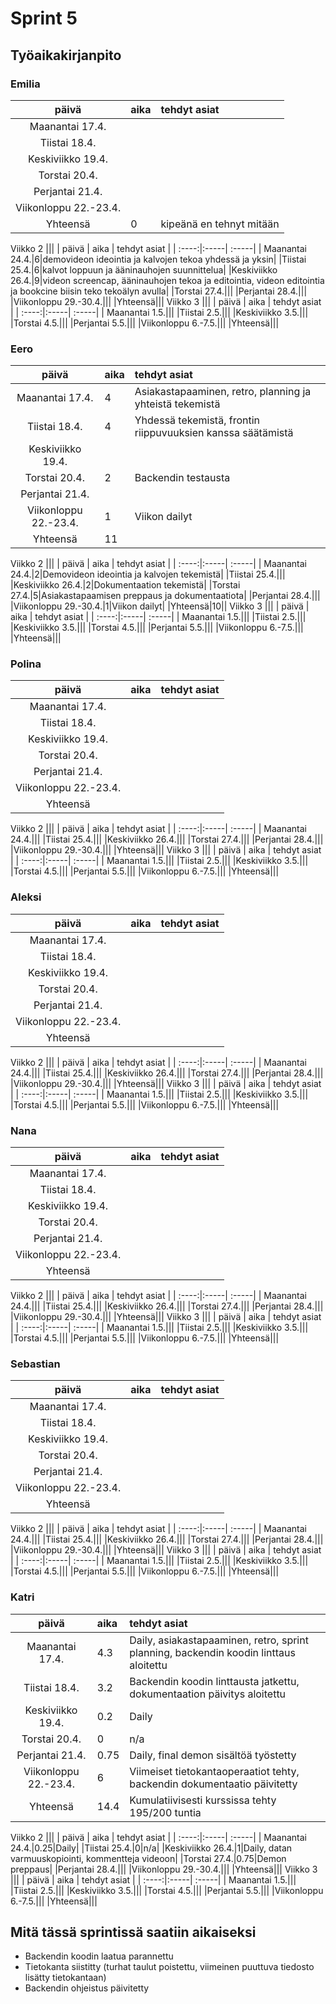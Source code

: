 # Sprint 5
## Työaikakirjanpito

### Emilia
| päivä | aika | tehdyt asiat  |
| :----:|:-----| :-----|
| Maanantai 17.4.|||
|Tiistai 18.4.|||
|Keskiviikko 19.4.|||
|Torstai 20.4.|||
|Perjantai 21.4.|||
|Viikonloppu 22.-23.4.|||
|Yhteensä|0|kipeänä en tehnyt mitään|
Viikko 2
|||
| päivä | aika | tehdyt asiat  |
| :----:|:-----| :-----|
| Maanantai 24.4.|6|demovideon ideointia ja kalvojen tekoa yhdessä ja yksin|
|Tiistai 25.4.|6|kalvot loppuun ja ääninauhojen suunnittelua|
|Keskiviikko 26.4.|9|videon screencap, ääninauhojen tekoa ja editointia, videon editointia ja bookcine biisin teko tekoälyn avulla|
|Torstai 27.4.|||
|Perjantai 28.4.|||
|Viikonloppu 29.-30.4.|||
|Yhteensä|||
Viikko 3
|||
| päivä | aika | tehdyt asiat  |
| :----:|:-----| :-----|
| Maanantai 1.5.|||
|Tiistai 2.5.|||
|Keskiviikko 3.5.|||
|Torstai 4.5.|||
|Perjantai 5.5.|||
|Viikonloppu 6.-7.5.|||
|Yhteensä|||

### Eero
| päivä | aika | tehdyt asiat  |
| :----:|:-----| :-----|
| Maanantai 17.4.|4|Asiakastapaaminen, retro, planning ja yhteistä tekemistä|
|Tiistai 18.4.|4|Yhdessä tekemistä, frontin riippuvuuksien kanssa säätämistä|
|Keskiviikko 19.4.|||
|Torstai 20.4.|2|Backendin testausta|
|Perjantai 21.4.|||
|Viikonloppu 22.-23.4.|1|Viikon dailyt|
|Yhteensä|11||
Viikko 2
|||
| päivä | aika | tehdyt asiat  |
| :----:|:-----| :-----|
| Maanantai 24.4.|2|Demovideon ideointia ja kalvojen tekemistä|
|Tiistai 25.4.|||
|Keskiviikko 26.4.|2|Dokumentaation tekemistä|
|Torstai 27.4.|5|Asiakastapaamisen preppaus ja dokumentaatiota|
|Perjantai 28.4.|||
|Viikonloppu 29.-30.4.|1|Viikon dailyt|
|Yhteensä|10||
Viikko 3
|||
| päivä | aika | tehdyt asiat  |
| :----:|:-----| :-----|
| Maanantai 1.5.|||
|Tiistai 2.5.|||
|Keskiviikko 3.5.|||
|Torstai 4.5.|||
|Perjantai 5.5.|||
|Viikonloppu 6.-7.5.|||
|Yhteensä|||

### Polina
| päivä | aika | tehdyt asiat  |
| :----:|:-----| :-----|
| Maanantai 17.4.|||
|Tiistai 18.4.|||
|Keskiviikko 19.4.|||
|Torstai 20.4.|||
|Perjantai 21.4.|||
|Viikonloppu 22.-23.4.|||
|Yhteensä|||
Viikko 2
|||
| päivä | aika | tehdyt asiat  |
| :----:|:-----| :-----|
| Maanantai 24.4.|||
|Tiistai 25.4.|||
|Keskiviikko 26.4.|||
|Torstai 27.4.|||
|Perjantai 28.4.|||
|Viikonloppu 29.-30.4.|||
|Yhteensä|||
Viikko 3
|||
| päivä | aika | tehdyt asiat  |
| :----:|:-----| :-----|
| Maanantai 1.5.|||
|Tiistai 2.5.|||
|Keskiviikko 3.5.|||
|Torstai 4.5.|||
|Perjantai 5.5.|||
|Viikonloppu 6.-7.5.|||
|Yhteensä|||

### Aleksi
| päivä | aika | tehdyt asiat  |
| :----:|:-----| :-----|
| Maanantai 17.4.|||
|Tiistai 18.4.|||
|Keskiviikko 19.4.|||
|Torstai 20.4.|||
|Perjantai 21.4.|||
|Viikonloppu 22.-23.4.|||
|Yhteensä|||
Viikko 2
|||
| päivä | aika | tehdyt asiat  |
| :----:|:-----| :-----|
| Maanantai 24.4.|||
|Tiistai 25.4.|||
|Keskiviikko 26.4.|||
|Torstai 27.4.|||
|Perjantai 28.4.|||
|Viikonloppu 29.-30.4.|||
|Yhteensä|||
Viikko 3
|||
| päivä | aika | tehdyt asiat  |
| :----:|:-----| :-----|
| Maanantai 1.5.|||
|Tiistai 2.5.|||
|Keskiviikko 3.5.|||
|Torstai 4.5.|||
|Perjantai 5.5.|||
|Viikonloppu 6.-7.5.|||
|Yhteensä|||

### Nana
| päivä | aika | tehdyt asiat  |
| :----:|:-----| :-----|
| Maanantai 17.4.|||
|Tiistai 18.4.|||
|Keskiviikko 19.4.|||
|Torstai 20.4.|||
|Perjantai 21.4.|||
|Viikonloppu 22.-23.4.|||
|Yhteensä|||
Viikko 2
|||
| päivä | aika | tehdyt asiat  |
| :----:|:-----| :-----|
| Maanantai 24.4.|||
|Tiistai 25.4.|||
|Keskiviikko 26.4.|||
|Torstai 27.4.|||
|Perjantai 28.4.|||
|Viikonloppu 29.-30.4.|||
|Yhteensä|||
Viikko 3
|||
| päivä | aika | tehdyt asiat  |
| :----:|:-----| :-----|
| Maanantai 1.5.|||
|Tiistai 2.5.|||
|Keskiviikko 3.5.|||
|Torstai 4.5.|||
|Perjantai 5.5.|||
|Viikonloppu 6.-7.5.|||
|Yhteensä|||
### Sebastian
| päivä | aika | tehdyt asiat  |
| :----:|:-----| :-----|
| Maanantai 17.4.|||
|Tiistai 18.4.|||
|Keskiviikko 19.4.|||
|Torstai 20.4.|||
|Perjantai 21.4.|||
|Viikonloppu 22.-23.4.|||
|Yhteensä|||
Viikko 2
|||
| päivä | aika | tehdyt asiat  |
| :----:|:-----| :-----|
| Maanantai 24.4.|||
|Tiistai 25.4.|||
|Keskiviikko 26.4.|||
|Torstai 27.4.|||
|Perjantai 28.4.|||
|Viikonloppu 29.-30.4.|||
|Yhteensä|||
Viikko 3
|||
| päivä | aika | tehdyt asiat  |
| :----:|:-----| :-----|
| Maanantai 1.5.|||
|Tiistai 2.5.|||
|Keskiviikko 3.5.|||
|Torstai 4.5.|||
|Perjantai 5.5.|||
|Viikonloppu 6.-7.5.|||
|Yhteensä|||

### Katri
| päivä | aika | tehdyt asiat  |
| :----:|:-----| :-----|
| Maanantai 17.4.|4.3|Daily, asiakastapaaminen, retro, sprint planning, backendin koodin linttaus aloitettu|
|Tiistai 18.4.|3.2|Backendin koodin linttausta jatkettu, dokumentaation päivitys aloitettu|
|Keskiviikko 19.4.|0.2|Daily|
|Torstai 20.4.|0|n/a|
|Perjantai 21.4.|0.75|Daily, final demon sisältöä työstetty|
|Viikonloppu 22.-23.4.|6|Viimeiset tietokantaoperaatiot tehty, backendin dokumentaatio päivitetty|
|Yhteensä|14.4|Kumulatiivisesti kurssissa tehty 195/200 tuntia|
Viikko 2
|||
| päivä | aika | tehdyt asiat  |
| :----:|:-----| :-----|
| Maanantai 24.4.|0.25|Daily|
|Tiistai 25.4.|0|n/a|
|Keskiviikko 26.4.|1|Daily, datan varmuuskopiointi, kommentteja videoon|
|Torstai 27.4.|0.75|Demon preppaus|
|Perjantai 28.4.|||
|Viikonloppu 29.-30.4.|||
|Yhteensä|||
Viikko 3
|||
| päivä | aika | tehdyt asiat  |
| :----:|:-----| :-----|
| Maanantai 1.5.|||
|Tiistai 2.5.|||
|Keskiviikko 3.5.|||
|Torstai 4.5.|||
|Perjantai 5.5.|||
|Viikonloppu 6.-7.5.|||
|Yhteensä|||

## Mitä tässä sprintissä saatiin aikaiseksi
* Backendin koodin laatua parannettu
* Tietokanta siistitty (turhat taulut poistettu, viimeinen puuttuva tiedosto lisätty tietokantaan)
* Backendin ohjeistus päivitetty
